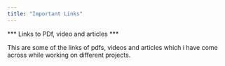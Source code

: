 ```yaml
---
title: "Important Links"
---
```


*** Links to PDf, video and articles ***

This are some of the links of pdfs, videos and articles which i have come across while working on different projects.








